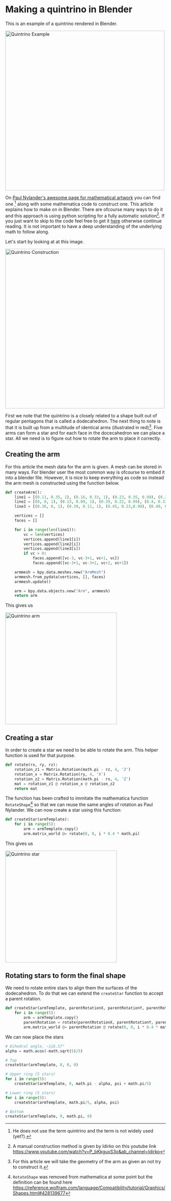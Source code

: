 # Making a quintrino in Blender

This is an example of a quintrino rendered in Blender.

<img src="resources/quintrino-example.jpg" width="500" alt="Quintrino Example" />

On [Paul Nylander's awesome page for mathematical artwork](http://www.bugman123.com/Math/index.html) you can find one [^1]  along with some mathematica code to construct one. This article explains how to make on in Blender. There are ofcourse many ways to do it and this approach
is using python scripting for a fully automatic solution[^2]. If you just want to skip to the code feel free to get it [here](script.py) otherwise continue reading. It is not important to have a deep understanding of the underlying math to follow along.

Let's start by looking at at this image.

<img src="resources/quintrino-construction.jpg" width="500" alt="Quintrino Construction" />

First we note that the quintrino is a closely related to a shape built out of regular pentagons that is called a dodecahedron. The next thing to note is that it is built up from a multitude of identical arms (illustrated in red)[^3]. Five arms can form a star and for each face in the docecahedron we can place a star. All we need is to figure out how to rotate the arm to place it correctly.

## Creating the arm
For this article the mesh data for the arm is given. A mesh can be stored in many ways. For blender user the most common way is ofcourse to embed it into a blender file. However, it is nice to keep everything as code so instead the arm mesh is constructed using the function below.

```python
def createArm():
    line1 = [(0.11, 0.35, 1), (0.16, 0.33, 1), (0.23, 0.35, 0.99), (0.3, 0.38, 0.96), (0.35, 0.43, 0.9), (0.29, 0.42, 0.8), (0.22, 0.37,0.7), (0.14, 0.34, 0.62), (0.078, 0.296, 0.585)]
    line2 = [(0, 0, 1), (0.13, 0.09, 1), (0.29, 0.22, 0.99), (0.4, 0.33, 0.95), (0.41, 0.45, 0.88), (0.31, 0.47, 0.77), (0.2, 0.43, 0.65), (0.08, 0.4, 0.56), (-0.019, 0.398, 0.526)]
    line3 = [(0.36, 0, 1), (0.39, 0.11, 1), (0.45, 0.23,0.99), (0.49, 0.35, 0.95), (0.47, 0.45, 0.86), (0.36, 0.52, 0.73), (0.22, 0.5, 0.59), (0.13, 0.48, 0.48), (0.07, 0.489, 0.437)]

    vertices = []
    faces = []

    for i in range(len(line1)):
        vc = len(vertices)
        vertices.append(line1[i])
        vertices.append(line2[i])    
        vertices.append(line3[i])    
        if vc > 0:
            faces.append([vc-3, vc-3+1, vc+1, vc])
            faces.append([vc-3+1, vc-3+2, vc+2, vc+1])

    armmesh = bpy.data.meshes.new("ArmMesh")
    armmesh.from_pydata(vertices, [], faces)
    armmesh.update()

    arm = bpy.data.objects.new("Arm", armmesh)
    return arm
```

This gives us

<img src="resources/quintrino-arm.jpg" width="350" alt="Quintrino arm" />


## Creating a star

In order to create a star we need to be able to rotate the arm. This helper function is used for that purpose.

```python
def rotate(rx, ry, rz):
    rotation_z1 = Matrix.Rotation(math.pi - rz, 4, 'Z')
    rotation_x = Matrix.Rotation(ry, 4, 'X')
    rotation_z2 = Matrix.Rotation(math.pi - rx, 4, 'Z')
    mat = rotation_z1 @ rotation_x @ rotation_z2
    return mat
```

The function has been crafted to immitate the mathematica function `RotateShape`[^4] so that we can reuse the same angles of rotation as Paul Nylander. We can now create a star using this function:

```python
def createStar(armTemplate):
    for i in range(5):
        arm = armTemplate.copy()        
        arm.matrix_world @= rotate(0, 0, i * 0.4 * math.pi)
```

This gives us

<img src="resources/quintrino-star.jpg" width="350" alt="Quintrino star" />

## Rotating stars to form the final shape

We need to rotate entire stars to align them the surfaces of the dodecahedron. To do that we can extend the `createStar` function to accept a parent rotation.

```python
def createStar(armTemplate, parentRotationX, parentRotationY, parentRotationZ):
    for i in range(5):
        arm = armTemplate.copy()    
        parentRotation = rotate(parentRotationX, parentRotationY, parentRotationZ)
        arm.matrix_world @= parentRotation @ rotate(0, 0, i * 0.4 * math.pi)
```

We can now place the stars

```python
# Dihedral angle, ~116.57°
alpha = math.acos(-math.sqrt(5)/5)

# Top 
createStar(armTemplate, 0, 0, 0)

# Upper ring (5 stars)
for i in range(5):
    createStar(armTemplate, 0, math.pi - alpha, psi + math.pi/5)

# Lower ring (5 stars)
for i in range(5):
    createStar(armTemplate, math.pi/5, alpha, psi)

# Bottom
createStar(armTemplate, 0, math.pi, 0)
```



[^1]: He does not use the term quintrino and the term is not widely used (yet?).

[^2]: A manual construction method is given by Idirko on this youtube link https://www.youtube.com/watch?v=P_bKkguxS3o&ab_channel=ldirko

[^3]: For this article we will take the geometry of the arm as given an not try to construct it. 

[^4]: `RotateShape` was removed from mathematica at some point but the definition can be found here https://reference.wolfram.com/language/Compatibility/tutorial/Graphics/Shapes.html#428139677